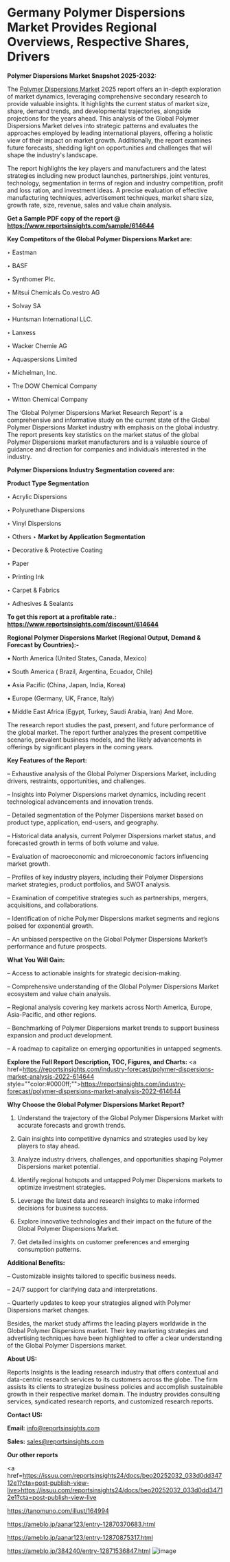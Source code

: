 # Germany Polymer Dispersions Market Provides Regional Overviews, Respective Shares, Drivers

<strong>Polymer Dispersions Market Snapshot 2025-2032:</strong>

The <a href=https://www.reportsinsights.com/sample/614644>Polymer Dispersions Market</a> 2025 report offers an in-depth exploration of market dynamics, leveraging comprehensive secondary research to provide valuable insights. It highlights the current status of market size, share, demand trends, and developmental trajectories, alongside projections for the years ahead. This analysis of the Global Polymer Dispersions Market delves into strategic patterns and evaluates the approaches employed by leading international players, offering a holistic view of their impact on market growth. Additionally, the report examines future forecasts, shedding light on opportunities and challenges that will shape the industry's landscape.

The report highlights the key players and manufacturers and the latest strategies including new product launches, partnerships, joint ventures, technology, segmentation in terms of region and industry competition, profit and loss ration, and investment ideas. A precise evaluation of effective manufacturing techniques, advertisement techniques, market share size, growth rate, size, revenue, sales and value chain analysis.

<strong>Get a Sample PDF copy of the report @ <a href=https://www.reportsinsights.com/sample/614644 style=color:#0000ff;>https://www.reportsinsights.com/sample/614644</a></strong>

<strong>Key Competitors of the Global Polymer Dispersions Market are:</strong>

‣ Eastman

‣ BASF

‣ Synthomer Plc.

‣ Mitsui Chemicals
 Co.vestro AG

‣ Solvay SA

‣ Huntsman International LLC.

‣ Lanxess

‣ Wacker Chemie AG

‣ Aquaspersions Limited

‣ Michelman, Inc.

‣ The DOW Chemical Company

‣ Witton Chemical Company

The ‘Global Polymer Dispersions Market Research Report’ is a comprehensive and informative study on the current state of the Global Polymer Dispersions Market industry with emphasis on the global industry. The report presents key statistics on the market status of the global Polymer Dispersions market manufacturers and is a valuable source of guidance and direction for companies and individuals interested in the industry.

<strong>Polymer Dispersions Industry Segmentation covered are:</strong>

<strong>Product Type Segmentation</strong>

‣ Acrylic Dispersions

‣ Polyurethane Dispersions

‣ Vinyl Dispersions

‣ Others
‣ 
<strong>Market by Application Segmentation</strong>

‣ Decorative & Protective Coating

‣ Paper

‣ Printing Ink

‣ Carpet & Fabrics

‣ Adhesives & Sealants

<strong>To get this report at a profitable rate.: <a href=https://www.reportsinsights.com/discount/614644 style=color:#0000ff;>https://www.reportsinsights.com/discount/614644</a></strong>

<strong>Regional Polymer Dispersions Market (Regional Output, Demand &amp; Forecast by Countries):-</strong>

• North America (United States, Canada, Mexico)

• South America ( Brazil, Argentina, Ecuador, Chile)

• Asia Pacific (China, Japan, India, Korea)

• Europe (Germany, UK, France, Italy)

• Middle East Africa (Egypt, Turkey, Saudi Arabia, Iran) And More.

The research report studies the past, present, and future performance of the global market. The report further analyzes the present competitive scenario, prevalent business models, and the likely advancements in offerings by significant players in the coming years.

<strong>Key Features of the Report:</strong>

– Exhaustive analysis of the Global Polymer Dispersions Market, including drivers, restraints, opportunities, and challenges.

– Insights into Polymer Dispersions market dynamics, including recent technological advancements and innovation trends.

– Detailed segmentation of the Polymer Dispersions market based on product type, application, end-users, and geography.

– Historical data analysis, current Polymer Dispersions market status, and forecasted growth in terms of both volume and value.

– Evaluation of macroeconomic and microeconomic factors influencing market growth.

– Profiles of key industry players, including their Polymer Dispersions market strategies, product portfolios, and SWOT analysis.

– Examination of competitive strategies such as partnerships, mergers, acquisitions, and collaborations.

– Identification of niche Polymer Dispersions market segments and regions poised for exponential growth.

– An unbiased perspective on the Global Polymer Dispersions Market’s performance and future prospects.

<strong>What You Will Gain:</strong>

– Access to actionable insights for strategic decision-making.

– Comprehensive understanding of the Global Polymer Dispersions Market ecosystem and value chain analysis.

– Regional analysis covering key markets across North America, Europe, Asia-Pacific, and other regions.

– Benchmarking of Polymer Dispersions market trends to support business expansion and product development.

– A roadmap to capitalize on emerging opportunities in untapped segments.

<strong>Explore the Full Report Description, TOC, Figures, and Charts:</strong>
<a href=https://reportsinsights.com/industry-forecast/polymer-dispersions-market-analysis-2022-614644 style=""color:#0000ff;"">https://reportsinsights.com/industry-forecast/polymer-dispersions-market-analysis-2022-614644</a>

<strong>Why Choose the Global Polymer Dispersions Market Report?</strong>

1. Understand the trajectory of the Global Polymer Dispersions Market with accurate forecasts and growth trends.

2. Gain insights into competitive dynamics and strategies used by key players to stay ahead.

3. Analyze industry drivers, challenges, and opportunities shaping Polymer Dispersions market potential.

4. Identify regional hotspots and untapped Polymer Dispersions markets to optimize investment strategies.

5. Leverage the latest data and research insights to make informed decisions for business success.

6. Explore innovative technologies and their impact on the future of the Global Polymer Dispersions Market.

7. Get detailed insights on customer preferences and emerging consumption patterns.

<strong>Additional Benefits:</strong>

– Customizable insights tailored to specific business needs.

– 24/7 support for clarifying data and interpretations.

– Quarterly updates to keep your strategies aligned with Polymer Dispersions market changes.

Besides, the market study affirms the leading players worldwide in the Global Polymer Dispersions market. Their key marketing strategies and advertising techniques have been highlighted to offer a clear understanding of the Global Polymer Dispersions market.

<strong><strong>About US</strong>:</strong>

Reports Insights is the leading research industry that offers contextual and data-centric research services to its customers across the globe. The firm assists its clients to strategize business policies and accomplish sustainable growth in their respective market domain. The industry provides consulting services, syndicated research reports, and customized research reports.

<strong>Contact US:</strong>

<p class=><b>Email:</b> <a href=mailto:info@reportsinsights.com>info@reportsinsights.com</a></p>
<p class=><b>Sales:</b> <a href=mailto:sales@reportsinsights.com>sales@reportsinsights.com</a></p>

<strong>Our other reports</strong>

<a href=https://issuu.com/reportsinsights24/docs/beo20252032_033d0dd34712e1?cta=post-publish-view-live>https://issuu.com/reportsinsights24/docs/beo20252032_033d0dd34712e1?cta=post-publish-view-live</a>

<a href=https://tanomuno.com/illust/164994>https://tanomuno.com/illust/164994</a>

<a href=https://ameblo.jp/aanar123/entry-12870370683.html>https://ameblo.jp/aanar123/entry-12870370683.html</a>

<a href=https://ameblo.jp/aanar123/entry-12870875317.html>https://ameblo.jp/aanar123/entry-12870875317.html</a>

<a href=https://ameblo.jp/384240/entry-12871536847.html>https://ameblo.jp/384240/entry-12871536847.html</a>
![image](https://github.com/user-attachments/assets/1f68ac63-ce2e-4ccc-a86c-687cd9cf475b)
